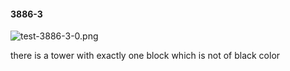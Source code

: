 #### 3886-3
![test-3886-3-0.png](https://github.com/lil-lab/nlvr/raw/master/nlvr/test/images/1/test-3886-3-0.png "test-3886-3-0.png")

there is a tower with exactly one block which is not of black color